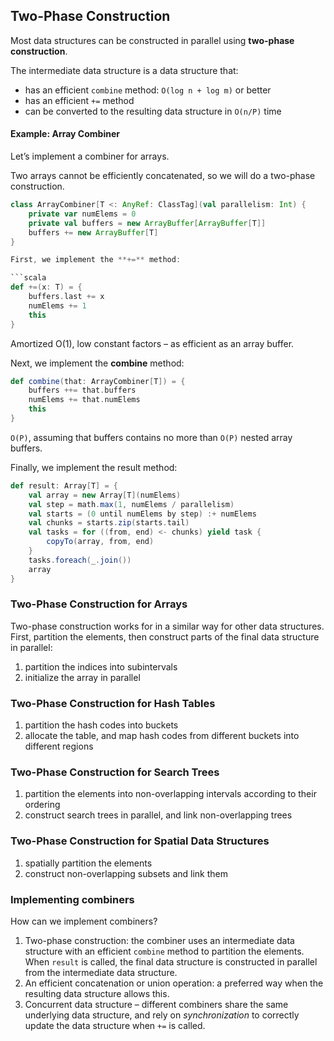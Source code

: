 ## Two-Phase Construction

Most data structures can be constructed in parallel using **two-phase construction**.

The intermediate data structure is a data structure that:

* has an efficient `combine` method: `O(log n + log m)` or better
* has an efficient `+=` method
* can be converted to the resulting data structure in `O(n/P)` time

#### Example: Array Combiner

Let’s implement a combiner for arrays.

Two arrays cannot be efficiently concatenated, so we will do a two-phase construction.

```scala
class ArrayCombiner[T <: AnyRef: ClassTag](val parallelism: Int) {
    private var numElems = 0
    private val buffers = new ArrayBuffer[ArrayBuffer[T]]
    buffers += new ArrayBuffer[T]
}

First, we implement the **+=** method:

```scala
def +=(x: T) = {
    buffers.last += x
    numElems += 1
    this
}
```
Amortized O(1), low constant factors – as efficient as an array buffer.

Next, we implement the **combine** method:

```scala
def combine(that: ArrayCombiner[T]) = {
    buffers ++= that.buffers
    numElems += that.numElems
    this
}
```

`O(P)`, assuming that buffers contains no more than `O(P)` nested array buffers.

Finally, we implement the result method:

```scala
def result: Array[T] = {
    val array = new Array[T](numElems)
    val step = math.max(1, numElems / parallelism)
    val starts = (0 until numElems by step) :+ numElems
    val chunks = starts.zip(starts.tail)
    val tasks = for ((from, end) <- chunks) yield task {
        copyTo(array, from, end)
    }
    tasks.foreach(_.join())
    array
}
```

### Two-Phase Construction for Arrays

Two-phase construction works for in a similar way for other data structures. First, partition the elements, then construct parts of the final data structure in parallel:

1. partition the indices into subintervals
2. initialize the array in parallel

### Two-Phase Construction for Hash Tables

1. partition the hash codes into buckets
2. allocate the table, and map hash codes from different buckets into different regions

### Two-Phase Construction for Search Trees

1. partition the elements into non-overlapping intervals according to their ordering
2. construct search trees in parallel, and link non-overlapping trees

### Two-Phase Construction for Spatial Data Structures

1. spatially partition the elements
2. construct non-overlapping subsets and link them

### Implementing combiners

How can we implement combiners?

1. Two-phase construction: the combiner uses an intermediate data structure with an efficient `combine` method to partition the elements. When `result` is called, the final data structure is constructed in parallel from the intermediate data structure.
2. An efficient concatenation or union operation: a preferred way when the resulting data structure allows this.
3. Concurrent data structure – different combiners share the same
underlying data structure, and rely on _synchronization_ to correctly update the data structure when `+=` is called.